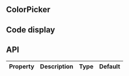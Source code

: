 ## ColorPicker

## Code display

## API

|Property|Description|Type|Default|
|:---|:-----|:----|:------|
